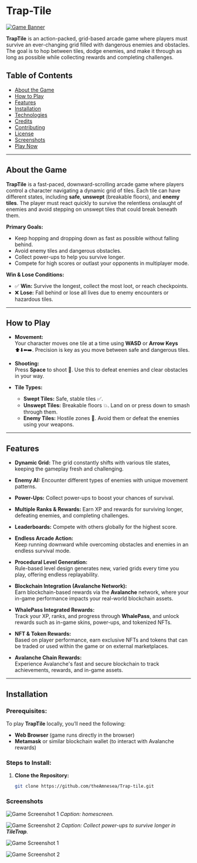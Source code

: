 # **Trap-Tile**

[![Game Banner](https://via.placeholder.com/800x300)](https://github.com/theAmnesea/Trap-tile)

**TrapTile** is an action-packed, grid-based arcade game where players must survive an ever-changing grid filled with dangerous enemies and obstacles. The goal is to hop between tiles, dodge enemies, and make it through as long as possible while collecting rewards and completing challenges. 

## **Table of Contents**

- [About the Game](#about-the-game)
- [How to Play](#how-to-play)
- [Features](#features)
- [Installation](#installation)
- [Technologies](#technologies)
- [Credits](#credits)
- [Contributing](#contributing)
- [License](#license)
- [Screenshots](#screenshots)
- [Play Now](#play-now)

---

## **About the Game**

**TrapTile** is a fast-paced, downward-scrolling arcade game where players control a character navigating a dynamic grid of tiles. Each tile can have different states, including **safe**, **unswept** (breakable floors), and **enemy tiles**. The player must react quickly to survive the relentless onslaught of enemies and avoid stepping on unswept tiles that could break beneath them.

**Primary Goals:**
- Keep hopping and dropping down as fast as possible without falling behind.
- Avoid enemy tiles and dangerous obstacles.
- Collect power-ups to help you survive longer.
- Compete for high scores or outlast your opponents in multiplayer mode.

**Win & Lose Conditions:**
- ✅ **Win:** Survive the longest, collect the most loot, or reach checkpoints.
- ❌ **Lose:** Fall behind or lose all lives due to enemy encounters or hazardous tiles.

---

## **How to Play**

- **Movement:**  
  Your character moves one tile at a time using **WASD** or **Arrow Keys** ⬆️⬇️⬅️➡️. Precision is key as you move between safe and dangerous tiles.

- **Shooting:**  
  Press **Space** to shoot 🔫. Use this to defeat enemies and clear obstacles in your way.

- **Tile Types:**  
  - **Swept Tiles:** Safe, stable tiles ✅.
  - **Unswept Tiles:** Breakable floors 💥. Land on or press down to smash through them.
  - **Enemy Tiles:** Hostile zones 👾. Avoid them or defeat the enemies using your weapons.


---

## **Features**

- **Dynamic Grid:** The grid constantly shifts with various tile states, keeping the gameplay fresh and challenging.
- **Enemy AI:** Encounter different types of enemies with unique movement patterns.
- **Power-Ups:** Collect power-ups to boost your chances of survival.
- **Multiple Ranks & Rewards:** Earn XP and rewards for surviving longer, defeating enemies, and completing challenges.
- **Leaderboards:** Compete with others globally for the highest score.
- **Endless Arcade Action:**  
  Keep running downward while overcoming obstacles and enemies in an endless survival mode.

- **Procedural Level Generation:**  
  Rule-based level design generates new, varied grids every time you play, offering endless replayability.

- **Blockchain Integration (Avalanche Network):**  
  Earn blockchain-based rewards via the **Avalanche** network, where your in-game performance impacts your real-world blockchain assets.

- **WhalePass Integrated Rewards:**  
  Track your XP, ranks, and progress through **WhalePass**, and unlock rewards such as in-game skins, power-ups, and tokenized NFTs.

- **NFT & Token Rewards:**  
  Based on player performance, earn exclusive NFTs and tokens that can be traded or used within the game or on external marketplaces.

- **Avalanche Chain Rewards:**  
  Experience Avalanche's fast and secure blockchain to track achievements, rewards, and in-game assets.

---

## **Installation**

### **Prerequisites:**

To play **TrapTile** locally, you’ll need the following:

- **Web Browser** (game runs directly in the browser)
- **Metamask** or similar blockchain wallet (to interact with Avalanche rewards)


### **Steps to Install:**

1. **Clone the Repository:**
   ```bash
   git clone https://github.com/theAmnesea/Trap-tile.git

### **Screenshots**

![Game Screenshot 1](images/1.png)
*Caption: homescreen.*

![Game Screenshot 2](images/2.png)
*Caption: Collect power-ups to survive longer in **TileTrap**.*

![Game Screenshot 1](images/3.png)

![Game Screenshot 2](images/4.png)
